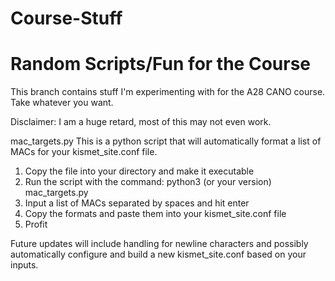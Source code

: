 # Course-Stuff
# Random Scripts/Fun for the Course

This branch contains stuff I'm experimenting with for the A28 CANO course. Take whatever you want.

Disclaimer: I am a huge retard, most of this may not even work.

mac_targets.py
This is a python script that will automatically format a list of MACs for your kismet_site.conf file.
1. Copy the file into your directory and make it executable
2. Run the script with the command: python3 (or your version) mac_targets.py
3. Input a list of MACs separated by spaces and hit enter
4. Copy the formats and paste them into your kismet_site.conf file
5. Profit

Future updates will include handling for newline characters and possibly automatically configure and build a new kismet_site.conf based on your inputs.
